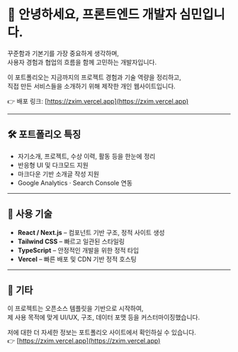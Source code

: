 # 👋 안녕하세요, 프론트엔드 개발자 심민입니다.

꾸준함과 기본기를 가장 중요하게 생각하며,  
사용자 경험과 협업의 흐름을 함께 고민하는 개발자입니다.

이 포트폴리오는 지금까지의 프로젝트 경험과 기술 역량을 정리하고,  
직접 만든 서비스들을 소개하기 위해 제작한 개인 웹사이트입니다.

👉 배포 링크: [https://zxim.vercel.app](https://zxim.vercel.app)

---

## 🛠️ 포트폴리오 특징

- 자기소개, 프로젝트, 수상 이력, 활동 등을 한눈에 정리
- 반응형 UI 및 다크모드 지원
- 마크다운 기반 소개글 작성 지원
- Google Analytics · Search Console 연동

---

## 📌 사용 기술

- **React / Next.js** – 컴포넌트 기반 구조, 정적 사이트 생성
- **Tailwind CSS** – 빠르고 일관된 스타일링
- **TypeScript** – 안정적인 개발을 위한 정적 타입
- **Vercel** – 빠른 배포 및 CDN 기반 정적 호스팅

---

## 📎 기타

이 프로젝트는 오픈소스 템플릿을 기반으로 시작하여,  
제 사용 목적에 맞게 UI/UX, 구조, 데이터 포맷 등을 커스터마이징했습니다.

저에 대한 더 자세한 정보는 포트폴리오 사이트에서 확인하실 수 있습니다.  
👉 [https://zxim.vercel.app](https://zxim.vercel.app)

